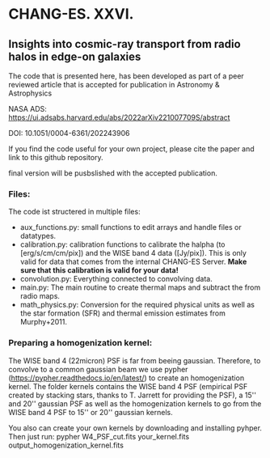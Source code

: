 # CHANG-ES. XXVI.
## Insights into cosmic-ray transport from radio halos in edge-on galaxies

The code that is presented here, has been developed as part of a peer reviewed article that is accepted for publication in Astronomy & Astrophysics 

NASA ADS: https://ui.adsabs.harvard.edu/abs/2022arXiv221007709S/abstract

DOI: 10.1051/0004-6361/202243906

If you find the code useful for your own project, please cite the paper and link to this github repository.

final version will be pusbslished with the accepted publication.
### Files:
The code ist structered in multiple files:

- aux_functions.py: small functions to edit arrays and handle files or datatypes.
- calibration.py: calibration functions to calibrate the halpha (to [erg/s/cm/cm/pix]) and the WISE band 4 data ([Jy/pix]). This is only valid for data that comes from the internal CHANG-ES Server. **Make sure that this calibration is valid for your data!**
- convolution.py: Everything connected to convolving data.
- main.py: The main routine to create thermal maps and subtract the from radio maps.
- math_physics.py: Conversion for the required physical units as well as the star formation (SFR) and thermal emission estimates from Murphy+2011.

### Preparing a homogenization kernel:
The WISE band 4 (22micron) PSF is far from beeing gaussian. Therefore, to convolve to a common gaussian beam we use pypher (https://pypher.readthedocs.io/en/latest/) to create an homogenization kernel. 
The folder kernels contains the WISE band 4 PSF (empirical PSF created by stacking stars, thanks to T. Jarrett for providing the PSF), a 15'' and 20'' gaussian PSF as well as the homogenization kernels to go from the WISE band 4 PSF to 15'' or 20'' gaussian kernels. 

You also can create your own kernels by downloading and installing pyhper. Then just run:
pypher W4_PSF_cut.fits your_kernel.fits output_homogenization_kernel.fits
